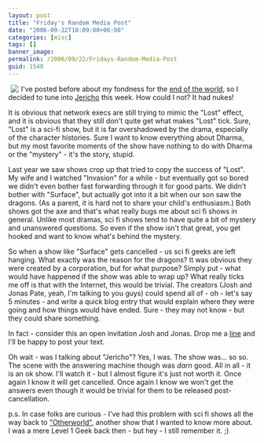 ```yaml
---
layout: post
title: "Friday's Random Media Post"
date: "2006-09-22T10:09:00+06:00"
categories: [misc]
tags: []
banner_image: 
permalink: /2006/09/22/Fridays-Random-Media-Post
guid: 1548
---
```


<img src="http://ray.camdenfamily.com/images/jericho.jpg" align="left" hspace="5"> I've posted before about my fondness for the <a href="http://ray.camdenfamily.com/index.cfm/2006/8/21/TEOTWAWKI-A-good-Monday-post">end of the world</a>, so I decided to tune into <a href="http://www.cbs.com/primetime/jericho/">Jericho</a> this week. How could I not? It had nukes!
<br clear="left">
<!--more-->
It is obvious that network execs are still trying to mimic the "Lost" effect, and it is obvious that they still don't quite get what makes "Lost" tick. Sure, "Lost" is a sci-fi show, but it is far overshadowed by the drama, especially of the character histories. Sure I want to know everything about Dharma, but my most favorite moments of the show have nothing to do with Dharma or the "mystery" - it's the story, stupid. 

Last year we saw shows crop up that tried to copy the success of "Lost". My wife and I watched "Invasion" for a while - but eventually got so bored we didn't even bother fast forwarding through it for good parts. We didn't bother with "Surface", but actually got into it a bit when our son saw the dragons. (As a parent, it is hard not to share your child's enthusiasm.) Both shows got the axe and that's what really bugs me about sci fi shows in general. Unlike most dramas, sci fi shows tend to have quite a bit of mystery and unanswered questions. So even if the show isn't that great, you get hooked and want to know what's behind the mystery. 

So when a show like "Surface" gets cancelled - us sci fi geeks are left hanging. What exactly was the reason for the dragons? It was obvious they were created by a corporation, but for what purpose? Simply put - what would have happened if the show was able to wrap up? What really ticks me off is that with the Internet, this would be trivial. The creators (Josh and Jonas Pate, yeah, I'm talking to you guys) could spend all of - oh - let's say 5 minutes - and write a quick blog entry that would explain where they were going and how things would have ended. Sure - they may not know - but they could share something.

In fact - consider this an open invitation Josh and Jonas. Drop me a <a href="http://ray.camdenfamily.com/contact.cfm">line</a> and I'll be happy to post your text.

Oh wait - was I talking about "Jericho"? Yes, I was. The show was... so so. The scene with the answering machine though was <i>darn</i> good. All in all - it is an ok show. I'll watch it - but I almost figure it's just not worth it. Once again I know it will get cancelled. Once again I know we won't get the answers even though it would be trivial for them to be released post-cancellation. 

p.s. In case folks are curious - I've had this problem with sci fi shows all the way back to <a href="http://www.tv.com/otherworld/show/1907/summary.html?q=Otherworld&tag=search_results;title;0">"Otherworld"</a>, another show that I wanted to know more about. I was a mere Level 1 Geek back then - but hey - I still remember it. ;)